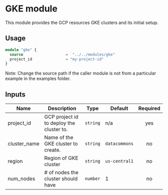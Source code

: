 # GKE module

This module provides the GCP resources GKE clusters and its initial setup.

## Usage

```tf
module "gke" {
  source                   =  "../../modules/gke"
  project_id               = "my-project-id"
}
```

Note: Change the source path if the caller module is not from a particular example in the examples folder.

## Inputs

| Name         | Description                              | Type     | Default       | Required |
| ------------ | ---------------------------------------- | -------- | ------------- | :------: |
| project_id   | GCP project id to deploy the cluster to. | `string` | n/a           |   yes    |
| cluster_name | Name of the GKE cluster to create.       | `string` | `datacommons` |    no    |
| region       | Region of GKE cluster                    | `string` | `us-central1` |    no    |
| num_nodes    | # of nodes the cluster should have       | `number` | 1             |    no    |

